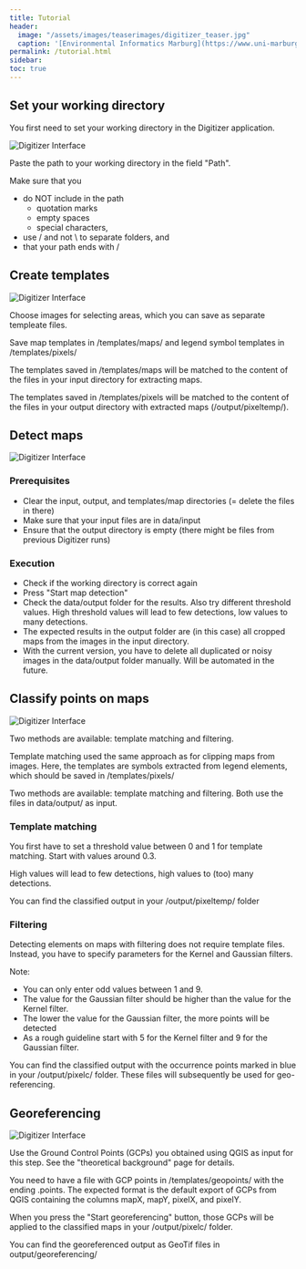 ```yaml
---
title: Tutorial
header:
  image: "/assets/images/teaserimages/digitizer_teaser.jpg"
  caption: '[Environmental Informatics Marburg](https://www.uni-marburg.de/en/fb19/disciplines/physisch/environmentalinformatics){:target="_blank"}'
permalink: /tutorial.html
sidebar:
toc: true
---
```





## Set your working directory

You first need to set your working directory in the Digitizer application.

![Digitizer Interface]({{site.baseurl}}/assets/images/shiny/steps/1_working_directory.png)

Paste the path to your working directory in the field "Path". 

Make sure that you
* do NOT include in the path
  * quotation marks
  * empty spaces
  * special characters,
* use / and not \ to separate folders, and
* that your path ends with /  




## Create templates
![Digitizer Interface]({{site.baseurl}}/assets/images/shiny/steps/2_templates.png)

Choose images for selecting areas, which you can save as separate templeate files.

Save map templates in /templates/maps/ and legend symbol templates in /templates/pixels/

The templates saved in /templates/maps will be matched to the content of the files in your input directory for extracting maps.

The templates saved in /templates/pixels will be matched to the content of the files in your output directory with extracted maps (/output/pixeltemp/).


## Detect maps
![Digitizer Interface]({{site.baseurl}}/assets/images/shiny/steps/3_detect_maps.png)


### Prerequisites

* Clear the input, output, and templates/map directories (= delete the files in there)
* Make sure that your input files are in data/input
* Ensure that the output directory is empty (there might be files from previous Digitizer runs)


### Execution

* Check if the working directory is correct again
* Press "Start map detection"
* Check the data/output folder for the results. Also try different threshold values. High threshold values will lead to few detections, low values to many detections.
* The expected results in the output folder are (in this case) all cropped maps from the images in the input directory.
* With the current version, you have to delete all duplicated or noisy images in the data/output folder manually. Will be automated in the future.



## Classify points on maps
![Digitizer Interface]({{site.baseurl}}/assets/images/shiny/steps/4_classify_points.png)

Two methods are available: template matching and filtering.

Template matching used the same approach as for clipping maps from images. 
Here, the templates are symbols extracted from legend elements, which should be saved in /templates/pixels/

Two methods are available: template matching and filtering. 
Both use the files in data/output/ as input.


### Template matching

You first have to set a threshold value between 0 and 1 for template matching.
Start with values around 0.3.

High values will lead to few detections, high values to (too) many detections.

You can find the classified output in your /output/pixeltemp/ folder


### Filtering

Detecting elements on maps with filtering does not require template files.
Instead, you have to specify parameters for the Kernel and Gaussian filters.

Note:
* You can only enter odd values between 1 and 9. 
* The value for the Gaussian filter should be higher than the value for the Kernel filter. 
* The lower the value for the Gaussian filter, the more points will be detected
* As a rough guideline start with 5 for the Kernel filter and 9 for the Gaussian filter.

You can find the classified output with the occurrence points marked in blue in your /output/pixelc/ folder.
These files will subsequently be used for geo-referencing.


## Georeferencing
![Digitizer Interface]({{site.baseurl}}/assets/images/shiny/steps/5_georeferencing.png)

Use the Ground Control Points (GCPs) you obtained using QGIS as input for this step. 
See the "theoretical background" page for details.

You need to have a file with GCP points in /templates/geopoints/ with the ending .points. 
The expected format is the default export of GCPs from QGIS containing the columns mapX, mapY, pixelX, and pixelY.

When you press the "Start georeferencing" button, those GCPs will be applied to the classified maps in your /output/pixelc/ folder.

You can find the georeferenced output as GeoTif files in output/georeferencing/ 



